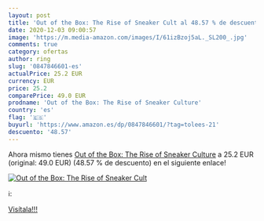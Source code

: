 ```yaml
---
layout: post
title: 'Out of the Box: The Rise of Sneaker Cult al 48.57 % de descuento'
date: 2020-12-03 09:00:57
image: 'https://m.media-amazon.com/images/I/61izBzoj5aL._SL200_.jpg'
comments: true
category: ofertas
author: ring
slug: '0847846601-es'
actualPrice: 25.2 EUR
currency: EUR
price: 25.2
comparePrice: 49.0 EUR
prodname: 'Out of the Box: The Rise of Sneaker Culture'
country: 'es'
flag: '🇪🇸'
buyurl: 'https://www.amazon.es/dp/0847846601/?tag=tolees-21'
descuento: '48.57'
---
```


Ahora mismo tienes [Out of the Box: The Rise of Sneaker Culture](https://www.amazon.es/dp/0847846601/?tag=tolees-21) a 25.2 EUR (original: 49.0 EUR) (48.57 %  de descuento) en el siguiente enlace!

[![Out of the Box: The Rise of Sneaker Cult](https://m.media-amazon.com/images/I/61izBzoj5aL._SL200_.jpg)](https://www.amazon.es/dp/0847846601/?tag=tolees-21)

ℹ️:


[Visítala!!!](https://www.amazon.es/dp/0847846601/?tag=tolees-21)
